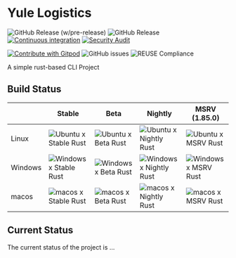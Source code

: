 <!--
SPDX-FileCopyrightText: 2022 - 2024 Ali Sajid Imami

SPDX-License-Identifier: Apache-2.0
SPDX-License-Identifier: MIT
-->

# Yule Logistics

![GitHub Release (w/pre-release)](https://img.shields.io/github/v/release/AliSajid/yule-logistics?include_prereleases&logo=semantic-release)
![GitHub Release](https://img.shields.io/github/v/release/AliSajid/yule-logistics?logo=semantic-release)
[![Continuous integration](https://github.com/AliSajid/YuleLogistics/actions/workflows/ci.yaml/badge.svg)](https://github.com/AliSajid/YuleLogistics/actions/workflows/ci.yaml)
[![Security Audit](https://github.com/AliSajid/YuleLogistics/actions/workflows/audit.yaml/badge.svg?branch=main)](https://github.com/AliSajid/YuleLogistics/actions/workflows/audit.yaml)

[![Contribute with Gitpod](https://img.shields.io/badge/Contribute%20with-Gitpod-908a85?logo=gitpod)](https://gitpod.io/#https://github.com/AliSajid/YuleLogistics)
![GitHub issues](https://img.shields.io/github/issues/AliSajid/yule-logistics)
![REUSE Compliance](https://img.shields.io/reuse/compliance/github.com%2FAliSajid%2Faaprop)

A simple rust-based CLI Project

## Build Status

|         | Stable | Beta | Nightly | MSRV (1.85.0) |
| ------- | ------ | ---- | ------- | ---- |
| Linux   | ![Ubuntu x Stable Rust](https://img.shields.io/endpoint?url=https://gist.githubusercontent.com/AliSajid/4321e76186e082fa57db0d1870ecdeba/raw/ubuntu-stable.json) | ![Ubuntu x Beta Rust](https://img.shields.io/endpoint?url=https://gist.githubusercontent.com/AliSajid/4321e76186e082fa57db0d1870ecdeba/raw/ubuntu-beta.json) | ![Ubuntu x Nightly Rust](https://img.shields.io/endpoint?url=https://gist.githubusercontent.com/AliSajid/4321e76186e082fa57db0d1870ecdeba/raw/ubuntu-nightly.json) | ![Ubuntu x MSRV Rust](https://img.shields.io/endpoint?url=https://gist.githubusercontent.com/AliSajid/4321e76186e082fa57db0d1870ecdeba/raw/ubuntu-msrv.json) |
| Windows | ![Windows x Stable Rust](https://img.shields.io/endpoint?url=https://gist.githubusercontent.com/AliSajid/4321e76186e082fa57db0d1870ecdeba/raw/windows-stable.json) | ![Windows x Beta Rust](https://img.shields.io/endpoint?url=https://gist.githubusercontent.com/AliSajid/4321e76186e082fa57db0d1870ecdeba/raw/windows-beta.json) | ![Windows x Nightly Rust](https://img.shields.io/endpoint?url=https://gist.githubusercontent.com/AliSajid/4321e76186e082fa57db0d1870ecdeba/raw/windows-nightly.json) | ![Windows x MSRV Rust](https://img.shields.io/endpoint?url=https://gist.githubusercontent.com/AliSajid/4321e76186e082fa57db0d1870ecdeba/raw/windows-msrv.json) |
| macos   | ![macos x Stable Rust](https://img.shields.io/endpoint?url=https://gist.githubusercontent.com/AliSajid/4321e76186e082fa57db0d1870ecdeba/raw/macos-stable.json) | ![macos x Beta Rust](https://img.shields.io/endpoint?url=https://gist.githubusercontent.com/AliSajid/4321e76186e082fa57db0d1870ecdeba/raw/macos-beta.json) | ![macos x Nightly Rust](https://img.shields.io/endpoint?url=https://gist.githubusercontent.com/AliSajid/4321e76186e082fa57db0d1870ecdeba/raw/macos-nightly.json) | ![macos x MSRV Rust](https://img.shields.io/endpoint?url=https://gist.githubusercontent.com/AliSajid/4321e76186e082fa57db0d1870ecdeba/raw/macos-msrv.json) |

## Current Status

The current status of the project is ...
